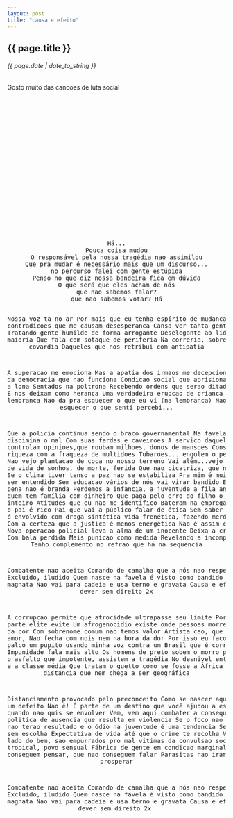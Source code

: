 ```yaml
---
layout: post
title: "causa e efeito"
---
```


## {{ page.title }}
###### {{ page.date | date_to_string }}

Gosto muito das cancoes de luta social

<center>
<object width="560" height="315"><param name="movie" value="http://www.youtube.com/v/L_gcV8O5Zl8?hl=en_US&amp;version=3"></param><param name="allowFullScreen" value="true"></param><param name="allowscriptaccess" value="always"></param><embed src="http://www.youtube.com/v/L_gcV8O5Zl8?hl=en_US&amp;version=3" type="application/x-shockwave-flash" width="560" height="315" allowscriptaccess="always" allowfullscreen="true"></embed></object>
</center>

<center>
<pre>
Há...
Pouca coisa mudou
O responsável pela nossa tragédia nao assimilou
Que pra mudar é necessário mais que um discurso...
no percurso falei com gente estúpida
Penso no que diz nossa bandeira fica em dúvida
O que será que eles acham de nós
que nao sabemos falar?
que nao sabemos votar? Há

Nossa voz ta no ar
Por mais que eu tenha espírito de mudanca
vejo contradicoes que me causam desesperanca
Cansa ver tanta gente ignorante
Tratando gente humilde de forma arrogante
Deselegante ao lidar com a maioria
Que fala com sotaque de periferia
Na correria, sobrevivendo a covardia
Daqueles que nos retribui com antipatia

A superacao me emociona
Mas a apatia dos irmaos me decepciona
Vivemos da democracia que nao funciona
Condicao social que aprisiona
Vários vao a lona
Sentados na poltrona
Recebendo ordens que serao ditadas na telona
E nos deixam como heranca
Uma verdadeira erupcao de crianca na minha lembranca
Nao da pra esquecer o que eu vi (na lembranca)
Nao da pra esquecer o que senti
percebi...

Que a policia continua sendo o braco governamental
Na favela discimina o mal
Com suas fardas e caveiroes
A servico daqueles que controlam opinioes,que roubam
milhoes, donos de mansoes
Constrói a riqueza com a fraqueza de multidoes
Tubaroes...
engolem o peixe pequeno
Nao vejo plantacao de coca no nosso terreno
Vai além...vejo plantacaoes de vida
de sonhos, de morte, ferida
Que nao cicatriza, que nao ameniza
Se o clima tiver tenso a paz nao se estabiliza
Pra mim é muito fácil de ser entendido
Sem educacao vários de nós vai virar bandido
E a nossa pena nao é branda
Perdemos a infancia, a juventude a fila anda
Menos pra quem tem família com dinheiro
Que paga pelo erro do filho o tempo inteiro
Atitudes que eu nao me identifico
Bateram na empregada só porque o pai é rico
Pai que vai a público falar de ética
Sem saber que o filho é envolvido com droga sintética
Vida frenética, fazendo merda pela rua
Com a certeza que a justica é menos energética
Nao é assim com a gente,
Nova operacao policial leva a alma de um inocente
Deixa a crianca ferida
Com bala perdida
Mais punicao como medida
Revelando a incompetencia
Tenho complemento no refrao que há na sequencia


Combatente nao aceita
Comando de canalha que a nós nao respeita
Excluído, iludido
Quem nasce na favela é visto como bandido
Rouba muito, magnata
Nao vai para cadeia e usa terno e gravata
Causa e efeito
Só dever sem direito 2x

A corrupcao permite
que atrocidade ultrapasse seu limite
Por mais que parte elite evite
Um afrogenocidio existe
onde pessoas morrem por conta da cor
Com sobrenome comum nao temos valor
Artista cao, que fala de amor,
Nao fecha com nois nem na hora da dor
Por isso eu faco do meu palco um pupito
usando minha voz contra um Brasil que é corrupto
Impunidade fala mais alto
Os homens de preto sobem o morro pra defender o asfalto
que impotente, assistem a tragédia
No desnivel entre a favela e a classe média
Que tratam o guetto como se fosse a África
numa distancia que nem chega a ser geográfica

Distanciamento provocado pelo preconceito
Como se nascer aqui fosse um defeito
Nao é!
É parte de um destino que você ajudou a escrever,
quando nao quis se envolver
Vem, vem aqui combater a consequencia de politica de ausencia
que resulta em violencia
Se o foco nao for mudado, nao terao resultado
e o ódio na juventude é uma tendencia
Sem escola, sem escolha
Expectativa de vida até que o crime te recolha
Vários do lado do bem, sao empurrados pro mal
vitimas da convulsao social
País tropical, povo sensual
Fábrica de gente em condicao marginal
que nao conseguem pensar, que nao conseguem falar
Parasitas nao iram prosperar


Combatente nao aceita
Comando de canalha que a nós nao respeita
Excluído, iludido
Quem nasce na favela é visto como bandido
Rouba muito, magnata
Nao vai para cadeia e usa terno e gravata
Causa e efeito
Só dever sem direito 2x
</pre>
</center>
